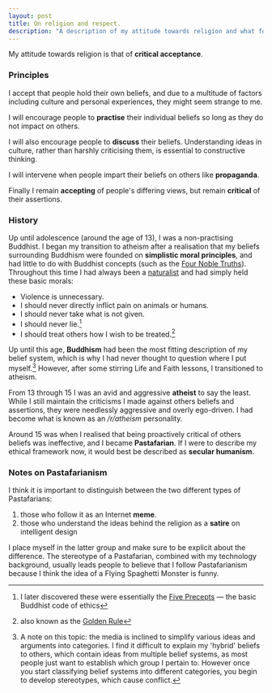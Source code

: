 ```yaml
---
layout: post
title: On religion and respect.
description: "A description of my attitude towards religion and what form respect should come in. Also some  personal history."
---
```

My attitude towards religion is that of **critical acceptance**.


### Principles
I accept that people hold their own beliefs, and due to a multitude of factors including culture and personal experiences, they might seem strange to me. 

I will encourage people to **practise** their individual beliefs so long as they do not impact on others.

I will also encourage people to **discuss** their beliefs. Understanding ideas in culture, rather than harshly criticising them, is essential to constructive thinking. 

I will intervene when people impart their beliefs on others like **propaganda**.

Finally I remain **accepting** of people's differing views, but remain **critical** of their assertions.

### History
Up until adolescence (around the age of 13), I was a non-practising Buddhist. I began my transition to atheism after a realisation that my beliefs surrounding Buddhism were founded on **simplistic moral principles**, and had little to do with Buddhist concepts (such as the [Four Noble Truths](https://en.wikipedia.org/wiki/Buddhism#The_Four_Noble_Truths)). Throughout this time I had always been a [naturalist](https://en.wikipedia.org/wiki/Philosophical_naturalism) and had simply held these basic morals:
* Violence is unnecessary.
* I should never directly inflict pain on animals or humans.
* I should never take what is not given.
* I should never lie.[^fivePrecepts]
* I should treat others how I wish to be treated.[^goldenRule]

Up until this age, **Buddhism** had been the most fitting description of my belief system, which is why I had never thought to question where I put myself.[^beliefSystemDescription] However, after some stirring Life and Faith lessons, I transitioned to atheism. 

From 13 through 15 I was an avid and aggressive **atheist** to say the least. While I still maintain the criticisms I made against others beliefs and assertions, they were needlessly aggressive and overly ego-driven. I had become what is known as an */r/atheism* personality. 

Around 15 was when I realised that being proactively critical of others beliefs was ineffective, and I became  **Pastafarian**. If I were to describe my ethical framework now, it would best be described as **secular humanism**. 

### Notes on Pastafarianism
I think it is important to distinguish between the two different types of Pastafarians:
1. those who follow it as an Internet **meme**.
2. those who understand the ideas behind the religion as a **satire** on intelligent design

I place myself in the latter group and make sure to be explicit about the difference. The stereotype of a Pastafarian, combined with my technology background, usually leads people to believe that I follow Pastafarianism because I think the idea of a Flying Spaghetti Monster is funny. 


[^fivePrecepts]: I later discovered these were essentially the [Five Precepts](https://en.wikipedia.org/wiki/Five_Precepts#Pali_training_rules) — the basic Buddhist code of ethics
[^goldenRule]: also known as the [Golden Rule](https://en.wikipedia.org/wiki/The_Golden_Rule)
[^beliefSystemDescription]: A note on this topic: the media is inclined to simplify various ideas and arguments into categories. I find it difficult to explain my 'hybrid' beliefs to others, which contain ideas from multiple belief systems, as most people just want to establish which group I pertain to. However once you start classifying belief systems into different categories, you begin to develop stereotypes, which cause conflict. 
